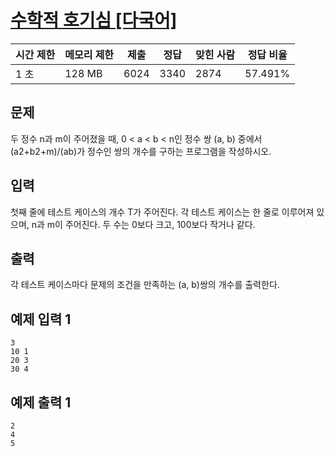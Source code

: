 # [수학적 호기심 [다국어]](https://www.acmicpc.net/problem/9094)

| 시간 제한 | 메모리 제한 | 제출 | 정답 | 맞힌 사람 | 정답 비율 |
| --- | --- | --- | --- | --- | --- |
| 1 초 | 128 MB | 6024 | 3340 | 2874 | 57.491% |

## 문제

두 정수 n과 m이 주어졌을 때, 0 < a < b < n인 정수 쌍 (a, b) 중에서 (a2+b2+m)/(ab)가 정수인 쌍의 개수를 구하는 프로그램을 작성하시오.

## 입력

첫째 줄에 테스트 케이스의 개수 T가 주어진다. 각 테스트 케이스는 한 줄로 이루어져 있으며, n과 m이 주어진다. 두 수는 0보다 크고, 100보다 작거나 같다.

## 출력

각 테스트 케이스마다 문제의 조건을 만족하는 (a, b)쌍의 개수를 출력한다.

## 예제 입력 1

```
3
10 1
20 3
30 4

```

## 예제 출력 1

```
2
4
5
```
